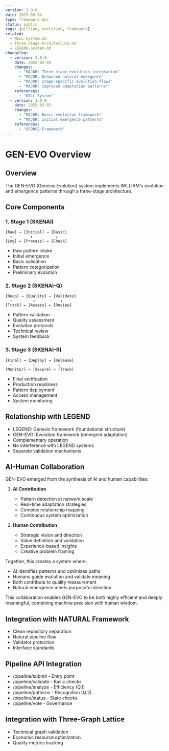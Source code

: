 ```yaml
---
version: 2.0.0
date: 2025-03-04
type: framework-doc
status: public
tags: [william, evolution, framework]
related:
  - WILL-System.md
  - Three-Stage-Architecture.md
  - LEGEND-System.md
changelog:
  - version: 2.0.0
    date: 2025-03-04
    changes:
      - "MAJOR: Three-stage evolution integration"
      - "MAJOR: Enhanced natural emergence"
      - "MAJOR: Stage-specific evolution flows"
      - "MAJOR: Improved adaptation patterns"
    references:
      - "WILL-System"
  - version: 1.0.0
    date: 2025-03-03
    changes:
      - "MAJOR: Basic evolution framework"
      - "MAJOR: Initial emergence patterns"
    references:
      - "GFORCE-Framework"
---
```


# GEN-EVO Overview

## Overview

The GEN-EVO (Genesis Evolution) system implements WILLIAM's evolution and emergence patterns through a three-stage architecture.

## Core Components

### 1. Stage 1 (SKENAI)
```
[Raw] → [Initial] → [Basic]
  ↑        ↕          ↓
[Log] ← [Process] ← [Check]
```
- Raw pattern intake
- Initial emergence
- Basic validation
- Pattern categorization
- Preliminary evolution

### 2. Stage 2 (SKENAI-Q)
```
[Deep] → [Quality] → [Validate]
  ↑         ↕           ↓
[Track] ← [Assess] ← [Review]
```
- Pattern validation
- Quality assessment
- Evolution protocols
- Technical review
- System feedback

### 3. Stage 3 (SKENAI-R)
```
[Final] → [Deploy] → [Release]
  ↑         ↕          ↓
[Monitor] ← [Secure] ← [Track]
```
- Final verification
- Production readiness
- Pattern deployment
- Access management
- System monitoring

## Relationship with LEGEND
- LEGEND: Genesis framework (foundational structure)
- GEN-EVO: Evolution framework (emergent adaptation)
- Complementary operation
- No interference with LEGEND systems
- Separate validation mechanisms

## AI-Human Collaboration
GEN-EVO emerged from the synthesis of AI and human capabilities:

1. **AI Contribution**
   - Pattern detection at network scale
   - Real-time adaptation strategies
   - Complex relationship mapping
   - Continuous system optimization

2. **Human Contribution**
   - Strategic vision and direction
   - Value definition and validation
   - Experience-based insights
   - Creative problem framing

Together, this creates a system where:
- AI identifies patterns and optimizes paths
- Humans guide evolution and validate meaning
- Both contribute to quality measurement
- Natural emergence meets purposeful direction

This collaboration enables GEN-EVO to be both highly efficient and deeply meaningful, combining machine precision with human wisdom.

## Integration with NATURAL Framework
- Clean repository separation
- Natural pipeline flow
- Validator protection
- Interface standards

## Pipeline API Integration
- /pipeline/submit - Entry point
- /pipeline/validate - Basic checks
- /pipeline/analyze - Efficiency (Q.1)
- /pipeline/patterns - Recognition (Q.2)
- /pipeline/status - State checks
- /pipeline/vote - Governance

## Integration with Three-Graph Lattice
- Technical graph validation
- Economic resource optimization
- Quality metrics tracking